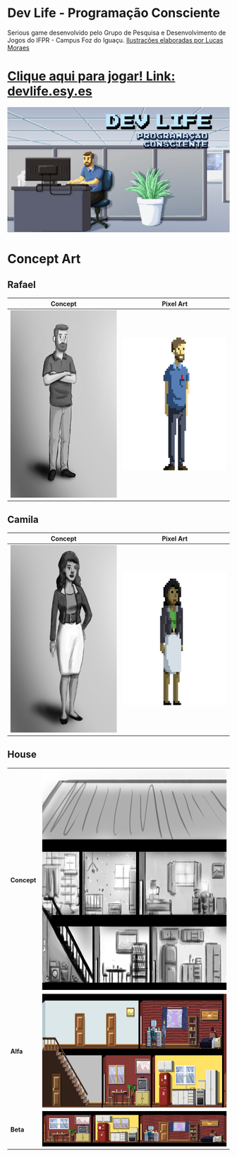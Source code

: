 # Dev Life - Programação Consciente
Serious game desenvolvido pelo Grupo de Pesquisa e Desenvolvimento de Jogos do IFPR - Campus Foz do Iguaçu.
[Ilustrações elaboradas por Lucas Moraes](http://lmoraes.tumblr.com)
# [Clique aqui para jogar! Link: devlife.esy.es](http://devlife.esy.es/jogo)

![alt tag](/illustration/main.png?raw=true "Ilustração de Lucas Moraes")

# Concept Art

## Rafael

Concept | Pixel Art
--------- | ------
<img src="https://github.com/jogosifpr/devlife/blob/master/illustration/characters/concept/rafael.png" width="300" height="424"/> | <img src="https://github.com/jogosifpr/devlife/blob/master/illustration/characters/pixelArt/rafaelPixel_red.png" width="300" height="300"/>

## Camila

Concept | Pixel Art
--------- | ------
<img src="https://github.com/jogosifpr/devlife/blob/master/illustration/characters/concept/camila.png" width="300" height="424"/> | <img src="https://github.com/jogosifpr/devlife/blob/master/illustration/characters/pixelArt/camilaPixel_red.png" width="300" height="300"/>

## House

<table>
    <tr>
        <td><b>Concept</b></td>
        <td><img src="https://github.com/jogosifpr/devlife/blob/master/illustration/house/concept/house.jpg" width="735" height="500"/></td>
    </tr>
    <tr>
        <td><b>Alfa</b></td>
        <td><img src="https://github.com/jogosifpr/devlife/blob/master/illustration/house/pixelArt/house_alfa.png" width="735" height="257"/></td>
    </tr>
    <tr>
        <td><b>Beta</b></td>
        <td><img src="https://github.com/jogosifpr/devlife/blob/master/illustration/house/pixelArt/house_beta.png"/></td>
    </tr>
<table>
